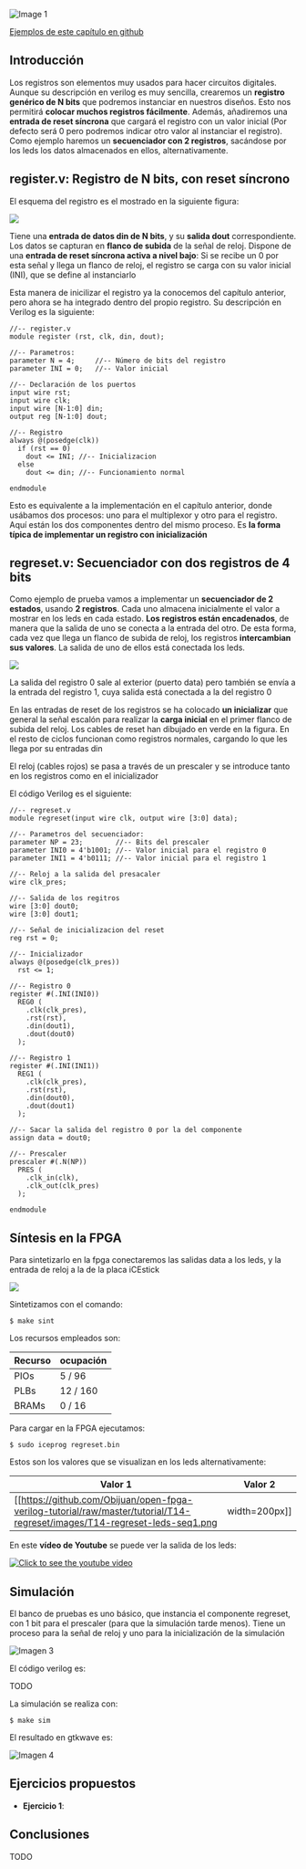 
![Image 1](https://github.com/Obijuan/open-fpga-verilog-tutorial/raw/master/tutorial/T14-regreset/images/regreset-1.png)

[Ejemplos de este capítulo en github](https://github.com/Obijuan/open-fpga-verilog-tutorial/tree/master/tutorial/T14-regreset)

## Introducción
Los registros son elementos muy usados para hacer circuitos digitales. Aunque su descripción en verilog es muy sencilla, crearemos un **registro genérico de N bits** que podremos instanciar en nuestros diseños. Esto nos permitirá **colocar muchos registros fácilmente**. Además, añadiremos una **entrada de reset síncrona** que cargará el registro con un valor inicial (Por defecto será 0 pero podremos indicar otro valor al instanciar el registro). Como ejemplo haremos un **secuenciador con 2 registros**, sacándose por los leds los datos almacenados en ellos, alternativamente.

## register.v: Registro de N bits, con reset síncrono

El esquema del registro es el mostrado en la siguiente figura:

![](https://github.com/Obijuan/open-fpga-verilog-tutorial/raw/master/tutorial/T14-regreset/images/regreset-2.png)

Tiene una **entrada de datos din de N bits**, y su **salida dout** correspondiente. Los datos se capturan en **flanco de subida** de la señal de reloj. Dispone de una **entrada de reset síncrona activa a nivel bajo**: Si se recibe un 0 por esta señal y llega un flanco de reloj, el registro se carga con su valor inicial (INI), que se define al instanciarlo

Esta manera de inicilizar el registro ya la conocemos del capítulo anterior, pero ahora se ha integrado dentro del propio registro. Su descripción en Verilog es la siguiente:

    //-- register.v
    module register (rst, clk, din, dout);
    
    //-- Parametros:
    parameter N = 4;     //-- Número de bits del registro
    parameter INI = 0;   //-- Valor inicial
    
    //-- Declaración de los puertos
    input wire rst;
    input wire clk;
    input wire [N-1:0] din;
    output reg [N-1:0] dout;
    
    //-- Registro
    always @(posedge(clk))
      if (rst == 0)
        dout <= INI; //-- Inicializacion
      else
        dout <= din; //-- Funcionamiento normal
    
    endmodule

Esto es equivalente a la implementación en el capítulo anterior, donde usábamos dos procesos: uno para el multiplexor y otro para el registro. Aquí están los dos componentes dentro del mismo proceso. Es **la forma típica de implementar un registro con inicialización**

## regreset.v: Secuenciador con dos registros de 4 bits

Como ejemplo de prueba vamos a implementar un **secuenciador de 2 estados**, usando **2 registros**. Cada uno almacena inicialmente el valor a mostrar en los leds en cada estado. **Los registros están encadenados**, de manera que la salida de uno se conecta a la entrada del otro. De esta forma, cada vez que llega un flanco de  subida de reloj, los registros **intercambian sus valores**. La salida de uno de ellos está conectada los leds.

![](https://github.com/Obijuan/open-fpga-verilog-tutorial/raw/master/tutorial/T14-regreset/images/regreset-3.png)

La salida del registro 0 sale al exterior (puerto data) pero también se envía a la entrada del registro 1, cuya salida está conectada a la del registro 0

En las entradas de reset de los registros se ha colocado **un inicializar** que general la señal escalón para realizar la **carga inicial** en el primer flanco de subida del reloj. Los cables de reset han dibujado en verde en la figura. En el resto de ciclos funcionan como registros normales, cargando lo que les llega por su entradas din

El reloj (cables rojos) se pasa a través de un prescaler y se introduce tanto en los registros como en el inicializador

El código Verilog es el siguiente:

    //-- regreset.v
    module regreset(input wire clk, output wire [3:0] data);
    
    //-- Parametros del secuenciador:
    parameter NP = 23;        //-- Bits del prescaler
    parameter INI0 = 4'b1001; //-- Valor inicial para el registro 0
    parameter INI1 = 4'b0111; //-- Valor inicial para el registro 1
    
    //-- Reloj a la salida del presacaler
    wire clk_pres;
    
    //-- Salida de los regitros
    wire [3:0] dout0;
    wire [3:0] dout1;
    
    //-- Señal de inicializacion del reset
    reg rst = 0;
    
    //-- Inicializador
    always @(posedge(clk_pres))
      rst <= 1;
    
    //-- Registro 0
    register #(.INI(INI0))
      REG0 (
        .clk(clk_pres),
        .rst(rst),
        .din(dout1),
        .dout(dout0)
      );
    
    //-- Registro 1
    register #(.INI(INI1))
      REG1 (
        .clk(clk_pres),
        .rst(rst),
        .din(dout0),
        .dout(dout1)
      );
    
    //-- Sacar la salida del registro 0 por la del componente
    assign data = dout0;
    
    //-- Prescaler
    prescaler #(.N(NP))
      PRES (
        .clk_in(clk),
        .clk_out(clk_pres)
      );
    
    endmodule

## Síntesis en la FPGA

Para sintetizarlo en la fpga conectaremos las salidas data a los leds, y la entrada de reloj a la de la placa iCEstick

![](https://github.com/Obijuan/open-fpga-verilog-tutorial/raw/master/tutorial/T14-regreset/images/regreset-1.png)

Sintetizamos con el comando:

    $ make sint

Los recursos empleados son:

| Recurso  | ocupación
|----------|-----------
|PIOs      | 5 / 96
|PLBs      | 12 / 160
|BRAMs     | 0 / 16

Para cargar en la FPGA ejecutamos:

    $ sudo iceprog regreset.bin

Estos son los valores que se visualizan en los leds alternativamente:

| Valor 1  |  Valor 2
|-----------|----------
| [[https://github.com/Obijuan/open-fpga-verilog-tutorial/raw/master/tutorial/T14-regreset/images/T14-regreset-leds-seq1.png|width=200px]] | [[https://github.com/Obijuan/open-fpga-verilog-tutorial/raw/master/tutorial/T14-regreset/images/T14-regreset-leds-seq2.png|width=200px]]


En este **vídeo de Youtube** se puede ver la salida de los leds:

[![Click to see the youtube video](http://img.youtube.com/vi/TgnjJZ7BZEg/0.jpg)](https://www.youtube.com/watch?v=TgnjJZ7BZEg)

## Simulación
El banco de pruebas es uno básico, que instancia el componente regreset, con 1 bit para el prescaler (para que la simulación tarde menos). Tiene un proceso para la señal de reloj y uno para la inicialización de la simulación

![Imagen 3](https://github.com/Obijuan/open-fpga-verilog-tutorial/raw/master/tutorial/T14-regreset/images/regreset-4.png)

El código verilog es:

TODO

La simulación se realiza con:

    $ make sim

El resultado en gtkwave es:

![Imagen 4]()



## Ejercicios propuestos
* **Ejercicio 1**: 

## Conclusiones
TODO



